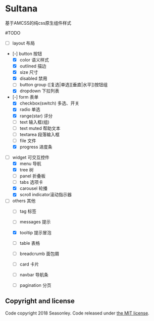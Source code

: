 # Sultana
基于AMCSS的纯css原生组件样式

#TODO
* [ ] layout 布局
* [-] button 按钮
    * [x] color 语义样式
    * [x] outlined 描边
    * [x] size 尺寸
    * [x] disabled 禁用
    * [ ] button group ([复选|单选][垂直|水平])按钮组
    * [x] dropdown 下拉列表
* [-] form 表单
    * [x] checkbox(switch) 多选、开关
    * [x] radio 单选
    * [x] range(star) 评分
    * [ ] text 输入框(组)
    * [ ] text muted 帮助文本
    * [ ] textarea 段落输入框
    * [ ] file 文件
    * [x] progress 进度条
* [ ] widget 可交互控件
    * [x] menu 导航
    * [x] tree 树
    * [ ] panel 折叠板
    * [ ] tabs 选项卡
    * [x] carousel 轮播
    * [x] scroll indicator滚动指示器
* [ ] others 其他
    * [ ] tag 标签
    * [ ] messages 提示
    * [x] tooltip 提示冒泡
    * [ ] table 表格
    * [ ] breadcrumb 面包屑
    * [ ] card 卡片
    * [ ] navbar 导航条
    * [ ] pagination 分页




## Copyright and license
Code copyright 2018 Seasonley. Code released under [the MIT license](https://github.com/Seasonley/Sultana/blob/master/LICENSE).